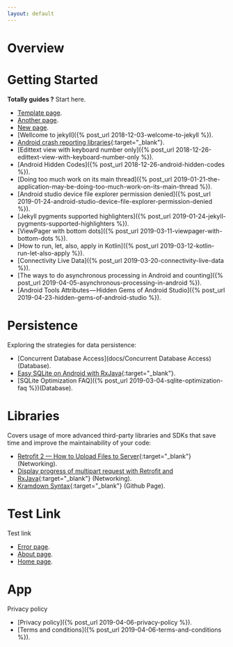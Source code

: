 ```yaml
---
layout: default
---
```


# [](#header-1)Overview

# [](#header-2)Getting Started

**Totally guides ?** Start here.

*   [Template page](template_index).
*   [Another page](another-page).
*   [New page](new-page).
*   [Wellcome to jekyll]({% post_url 2018-12-03-welcome-to-jekyll %}).
*   [Android crash reporting libraries](https://www.appbrain.com/stats/libraries/tag/crash-reporting/android-crash-reporting-libraries){:target="_blank"}.
*   [Edittext view with keyboard number only]({% post_url 2018-12-26-edittext-view-with-keyboard-number-only %}).
*   [Android Hidden Codes]({% post_url 2018-12-26-android-hidden-codes %}).
*   [Doing too much work on its main thread]({% post_url 2019-01-21-the-application-may-be-doing-too-much-work-on-its-main-thread %}).
*   [Android studio device file explorer permission denied]({% post_url 2019-01-24-android-studio-device-file-explorer-permission-denied %}).
*   [Jekyll pygments supported highlighters]({% post_url 2019-01-24-jekyll-pygments-supported-highlighters %}).
*   [ViewPager with bottom dots]({% post_url 2019-03-11-viewpager-with-bottom-dots %}).
*   [How to run, let, also, apply in Kotlin]({% post_url 2019-03-12-kotlin-run-let-also-apply %}).
*   [Connectivity Live Data]({% post_url 2019-03-20-connectivity-live-data %}).
*   [The ways to do asynchronous processing in Android and counting]({% post_url 2019-04-05-asynchronous-processing-in-android %}).
*   [Android Tools Attributes — Hidden Gems of Android Studio]({% post_url 2019-04-23-hidden-gems-of-android-studio %}).


# [](#header-3) Persistence

Exploring the strategies for data persistence:

*   [Concurrent Database Access](docs/Concurrent Database Access)(Database).
*   [Easy SQLite on Android with RxJava](http://beust.com/weblog/2015/06/01/easy-sqlite-on-android-with-rxjava/){:target="_blank"}.
*   [SQLite Optimization FAQ]({% post_url 2019-03-04-sqlite-optimization-faq %})(Database).

# [](#header-4) Libraries

Covers usage of more advanced third-party libraries and SDKs that save time and improve the maintainability of your code:

*   [Retrofit 2 — How to Upload Files to Server](https://futurestud.io/tutorials/retrofit-2-how-to-upload-files-to-server){:target="_blank"} (Networking).
*   [Display progress of multipart request with Retrofit and RxJava](https://medium.com/@PaulinaSadowska/display-progress-of-multipart-request-with-retrofit-and-rxjava-23a4a779e6ba){:target="_blank"} (Networking).
*   [Kramdown Syntax](https://kramdown.gettalong.org/syntax.html#links-and-images){:target="_blank"} (Github Page).

# [](#header-5) Test Link 

Test link

*   [Error page](xxx).
*   [About page](/about).
*   [Home page](/).

# [](#header-6) App 

Privacy policy

*   [Privacy policy]({% post_url 2019-04-06-privacy-policy %}).
*   [Terms and conditions]({% post_url 2019-04-06-terms-and-conditions %}).


